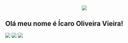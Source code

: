 <h1 align="center">
  <img src="https://static.imasters.com.br/wp-content/uploads/2015/11/4_Progresso4.gif" />
</h1>

## Olá meu nome é Ícaro Oliveira Vieira!

<div> 
  <a href="https://www.instagram.com/vieiraicaro_/" target="_blank"><img src="https://img.shields.io/badge/-Instagram-%23E4405F?style=for-the-badge&logo=instagram&logoColor=white" target="_blank"></a>
 <a href = "mailto:icaro.vieira1202@gmail.com"><img src="https://img.shields.io/badge/-Gmail-%23333?style=for-the-badge&logo=gmail&logoColor=red" target="_blank"></a>
  <a href="https://www.linkedin.com/in/%C3%ADcaro-vieira-8103a4207/" target="_blank"><img src="https://img.shields.io/badge/-LinkedIn-%230077B5?style=for-the-badge&logo=linkedin&logoColor=white" target="_blank"></a>
</div>
